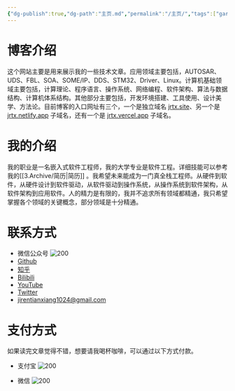```yaml
---
{"dg-publish":true,"dg-path":"主页.md","permalink":"/主页/","tags":["gardenEntry"],"noteIcon":"","created":"","updated":""}
---
```


# 博客介绍
这个网站主要是用来展示我的一些技术文章。应用领域主要包括，AUTOSAR、UDS、FBL、SOA、SOME/IP、DDS、STM32、Driver、Linux。计算机基础领域主要包括，计算理论、程序语言、操作系统、网络编程、软件架构、算法与数据结构、计算机体系结构。其他部分主要包括，开发环境搭建、工具使用、设计美学、方法论。目前博客的入口网址有三个，一个是独立域名 [jrtx.site](https://jrtx.site)、另一个是 [jrtx.netlify.app](https://jrtx.netlify.app) 子域名，还有一个是 [jrtx.vercel.app](https://jrtx.vercel.app) 子域名。

# 我的介绍
我的职业是一名嵌入式软件工程师，我的大学专业是软件工程。详细技能可以参考我的[[3.Archive/简历\|简历]] 。我希望未来能成为一门真全栈工程师。从硬件到软件，从硬件设计到软件驱动，从软件驱动到操作系统，从操作系统到软件架构，从软件架构到应用软件。人的精力是有限的，我并不追求所有领域都精通，我只希望掌握各个领域的关键概念，部分领域是十分精通。

# 联系方式
- 微信公众号
![200](/img/user/0.Asset/resource/计算机与生活的艺术.jpg)
- [Github](https://github.com/jrtx0)
- [知乎](https://www.zhihu.com/people/jrtx-75)
- [Bilibili](https://space.bilibili.com/18394970)
- [YouTube](https://www.youtube.com/@JRTx_Tech)
- [Twitter](https://twitter.com/jrtx_tech)
- jirentianxiang1024@gmail.com

# 支付方式
如果读完文章觉得不错，想要请我喝杯咖啡，可以通过以下方式付款。

- 支付宝
![200](/img/user/0.Asset/resource/支付宝收款码.jpg)

- 微信
![200](/img/user/0.Asset/resource/微信收款码.jpg)